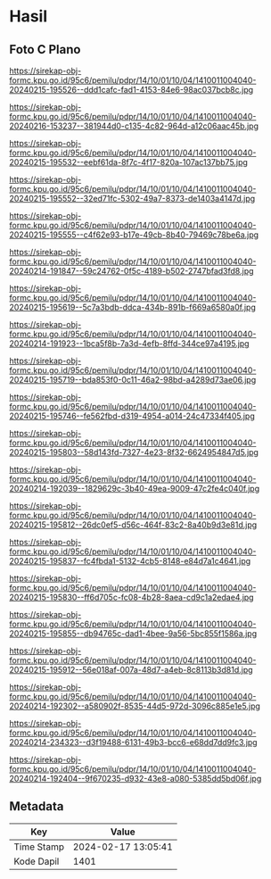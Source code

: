 # Hasil

## Foto C Plano

https://sirekap-obj-formc.kpu.go.id/95c6/pemilu/pdpr/14/10/01/10/04/1410011004040-20240215-195526--ddd1cafc-fad1-4153-84e6-98ac037bcb8c.jpg

https://sirekap-obj-formc.kpu.go.id/95c6/pemilu/pdpr/14/10/01/10/04/1410011004040-20240216-153237--381944d0-c135-4c82-964d-a12c06aac45b.jpg

https://sirekap-obj-formc.kpu.go.id/95c6/pemilu/pdpr/14/10/01/10/04/1410011004040-20240215-195532--eebf61da-8f7c-4f17-820a-107ac137bb75.jpg

https://sirekap-obj-formc.kpu.go.id/95c6/pemilu/pdpr/14/10/01/10/04/1410011004040-20240215-195552--32ed71fc-5302-49a7-8373-de1403a4147d.jpg

https://sirekap-obj-formc.kpu.go.id/95c6/pemilu/pdpr/14/10/01/10/04/1410011004040-20240215-195555--c4f62e93-b17e-49cb-8b40-79469c78be6a.jpg

https://sirekap-obj-formc.kpu.go.id/95c6/pemilu/pdpr/14/10/01/10/04/1410011004040-20240214-191847--59c24762-0f5c-4189-b502-2747bfad3fd8.jpg

https://sirekap-obj-formc.kpu.go.id/95c6/pemilu/pdpr/14/10/01/10/04/1410011004040-20240215-195619--5c7a3bdb-ddca-434b-891b-f669a6580a0f.jpg

https://sirekap-obj-formc.kpu.go.id/95c6/pemilu/pdpr/14/10/01/10/04/1410011004040-20240214-191923--1bca5f8b-7a3d-4efb-8ffd-344ce97a4195.jpg

https://sirekap-obj-formc.kpu.go.id/95c6/pemilu/pdpr/14/10/01/10/04/1410011004040-20240215-195719--bda853f0-0c11-46a2-98bd-a4289d73ae06.jpg

https://sirekap-obj-formc.kpu.go.id/95c6/pemilu/pdpr/14/10/01/10/04/1410011004040-20240215-195746--fe562fbd-d319-4954-a014-24c47334f405.jpg

https://sirekap-obj-formc.kpu.go.id/95c6/pemilu/pdpr/14/10/01/10/04/1410011004040-20240215-195803--58d143fd-7327-4e23-8f32-6624954847d5.jpg

https://sirekap-obj-formc.kpu.go.id/95c6/pemilu/pdpr/14/10/01/10/04/1410011004040-20240214-192039--1829629c-3b40-49ea-9009-47c2fe4c040f.jpg

https://sirekap-obj-formc.kpu.go.id/95c6/pemilu/pdpr/14/10/01/10/04/1410011004040-20240215-195812--26dc0ef5-d56c-464f-83c2-8a40b9d3e81d.jpg

https://sirekap-obj-formc.kpu.go.id/95c6/pemilu/pdpr/14/10/01/10/04/1410011004040-20240215-195837--fc4fbda1-5132-4cb5-8148-e84d7a1c4641.jpg

https://sirekap-obj-formc.kpu.go.id/95c6/pemilu/pdpr/14/10/01/10/04/1410011004040-20240215-195830--ff6d705c-fc08-4b28-8aea-cd9c1a2edae4.jpg

https://sirekap-obj-formc.kpu.go.id/95c6/pemilu/pdpr/14/10/01/10/04/1410011004040-20240215-195855--db94765c-dad1-4bee-9a56-5bc855f1586a.jpg

https://sirekap-obj-formc.kpu.go.id/95c6/pemilu/pdpr/14/10/01/10/04/1410011004040-20240215-195912--56e018af-007a-48d7-a4eb-8c8113b3d81d.jpg

https://sirekap-obj-formc.kpu.go.id/95c6/pemilu/pdpr/14/10/01/10/04/1410011004040-20240214-192302--a580902f-8535-44d5-972d-3096c885e1e5.jpg

https://sirekap-obj-formc.kpu.go.id/95c6/pemilu/pdpr/14/10/01/10/04/1410011004040-20240214-234323--d3f19488-6131-49b3-bcc6-e68dd7dd9fc3.jpg

https://sirekap-obj-formc.kpu.go.id/95c6/pemilu/pdpr/14/10/01/10/04/1410011004040-20240214-192404--9f670235-d932-43e8-a080-5385dd5bd06f.jpg


## Metadata

| Key        | Value               |
| ---------- | ------------------- |
| Time Stamp | 2024-02-17 13:05:41 |
| Kode Dapil | 1401                |



